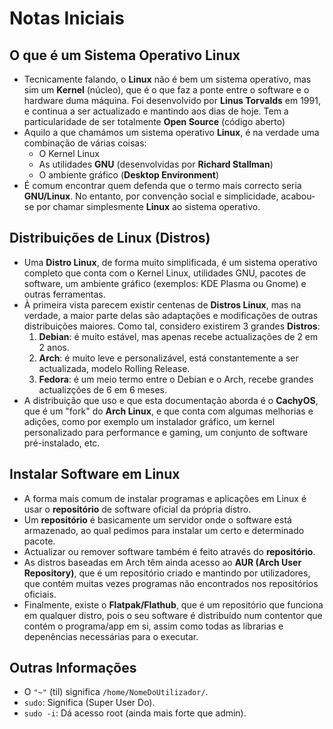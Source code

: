# Notas Iniciais

## O que é um Sistema Operativo Linux
- Tecnicamente falando, o **Linux** não é bem um sistema operativo, mas sim um **Kernel** (núcleo), que é o que faz a ponte entre o software e o hardware duma máquina. Foi desenvolvido por **Linus Torvalds** em 1991, e continua a ser actualizado e mantindo aos dias de hoje. Tem a particularidade de ser totalmente **Open Source** (código aberto)
- Aquilo a que chamámos um sistema operativo **Linux**, é na verdade uma combinação de várias coisas:
  - O Kernel Linux
  - As utilidades **GNU** (desenvolvidas por **Richard Stallman**)
  - O ambiente gráfico (**Desktop Environment**)
- É comum encontrar quem defenda que o termo mais correcto seria **GNU/Linux**. No entanto, por convenção social e simplicidade, acabou-se por chamar simplesmente **Linux** ao sistema operativo.

## Distribuições de Linux (Distros)
- Uma **Distro Linux**, de forma muito simplificada, é um sistema operativo completo que conta com o Kernel Linux, utilidades GNU, pacotes de software, um ambiente gráfico (exemplos: KDE Plasma ou Gnome) e outras ferramentas.
- À primeira vista parecem existir centenas de **Distros Linux**, mas na verdade, a maior parte delas são adaptações e modificações de outras distribuições maiores. Como tal, considero existirem 3 grandes **Distros**:
  1. **Debian**: é muito estável, mas apenas recebe actualizações de 2 em 2 anos.
  2. **Arch**: é muito leve e personalizável, está constantemente a ser actualizada, modelo Rolling Release.
  3. **Fedora**: é um meio termo entre o Debian e o Arch, recebe grandes actualizções de 6 em 6 meses.
- A distribuição que uso e que esta documentação aborda é o **CachyOS**, que é um "fork" do **Arch Linux**, e que conta com algumas melhorias e adições, como por exemplo um instalador gráfico, um kernel personalizado para performance e gaming, um conjunto de software pré-instalado, etc.

## Instalar Software em Linux
- A forma mais comum de instalar programas e aplicações em Linux é usar o **repositório** de software oficial da própria distro.
- Um **repositório** é basicamente um servidor onde o software está armazenado, ao qual pedimos para instalar um certo e determinado pacote.
- Actualizar ou remover software também é feito através do **repositório**.
- As distros baseadas em Arch têm ainda acesso ao **AUR (Arch User Repository)**, que é um repositório criado e mantindo por utilizadores, que contém muitas vezes programas não encontrados nos repositórios oficiais.
- Finalmente, existe o **Flatpak/Flathub**, que é um repositório que funciona em qualquer distro, pois o seu software é distribuído num contentor que contém o programa/app em si, assim como todas as librarias e depenências necessárias para o executar.

## Outras Informações
- O `"~"` (til) significa `/home/NomeDoUtilizador/`.
- `sudo`: Significa (Super User Do).
- `sudo -i`: Dá acesso root (ainda mais forte que admin).
